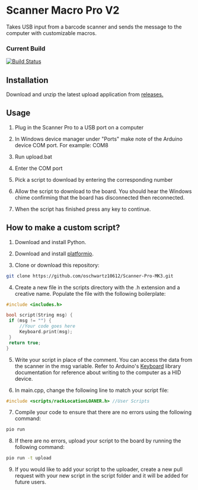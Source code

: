 # Scanner Macro Pro V2
Takes USB input from a barcode scanner and sends the message to the computer with customizable macros.

### Current Build
[![Build Status](https://travis-ci.com/oschwartz10612/Scanner-Pro-MK3.svg?branch=master)](https://travis-ci.com/oschwartz10612/Scanner-Pro-MK3)

## Installation
Download and unzip the latest upload application from [releases.](https://github.com/oschwartz10612/Scanner-Pro-MK3/releases)

## Usage
1. Plug in the Scanner Pro to a USB port on a computer

2. In Windows device manager under "Ports" make note of the Arduino device COM port. For example: COM8

3. Run upload.bat

4. Enter the COM port

5. Pick a script to download by entering the corresponding number

6. Allow the script to download to the board. You should hear the Windows chime confirming that the board has disconnected then reconnected.

7. When the script has finished press any key to continue.

## How to make a custom script?
1. Download and install Python.

2. Download and install [platformio](https://platformio.org/install/cli).

3. Clone or download this repository:
```bash
git clone https://github.com/oschwartz10612/Scanner-Pro-MK3.git
```

4. Create a new file in the scripts directory with the .h extension and a creative name. Populate the file with the following boilerplate:
```c++
#include <includes.h>

bool script(String msg) {
 if (msg != "") {
     //Your code goes here
     Keyboard.print(msg);
 }
 return true;
}
```

5. Write your script in place of the comment. You can access the data from the scanner in the msg variable. Refer to Arduino's [Keyboard](https://www.arduino.cc/reference/en/language/functions/usb/keyboard/) library documentation for reference about writing to the computer as a HID device.

6. In main.cpp, change the following line to match your script file:
```c++
#include <scripts/rackLocationLOANER.h> //User Scripts
```

7. Compile your code to ensure that there are no errors using the following command:
```bash
pio run
```

8. If there are no errors, upload your script to the board by running the following command:
```bash
pio run -t upload
```

9. If you would like to add your script to the uploader, create a new pull request with your new script in the script folder and it will be added for future users.

